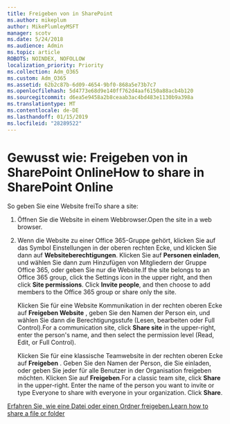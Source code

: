 ```yaml
---
title: Freigeben von in SharePoint
ms.author: mikeplum
author: MikePlumleyMSFT
manager: scotv
ms.date: 5/24/2018
ms.audience: Admin
ms.topic: article
ROBOTS: NOINDEX, NOFOLLOW
localization_priority: Priority
ms.collection: Adm_O365
ms.custom: Adm_O365
ms.assetid: 62b2c87b-6d09-4654-9bf0-868a5e73b7c7
ms.openlocfilehash: 5d4773e68d9e140ff762d4aaf6150a88acb4b120
ms.sourcegitcommit: d6ea5e9458a2b8ceaab3ac4bd483e1130b9a398a
ms.translationtype: MT
ms.contentlocale: de-DE
ms.lasthandoff: 01/15/2019
ms.locfileid: "28289522"
---
```

# <a name="how-to-share-in-sharepoint-online"></a><span data-ttu-id="8d5d9-102">Gewusst wie: Freigeben von in SharePoint Online</span><span class="sxs-lookup"><span data-stu-id="8d5d9-102">How to share in SharePoint Online</span></span>

<span data-ttu-id="8d5d9-103">So geben Sie eine Website frei</span><span class="sxs-lookup"><span data-stu-id="8d5d9-103">To share a site:</span></span>
  
1. <span data-ttu-id="8d5d9-104">Öffnen Sie die Website in einem Webbrowser.</span><span class="sxs-lookup"><span data-stu-id="8d5d9-104">Open the site in a web browser.</span></span>
    
2. <span data-ttu-id="8d5d9-p101">Wenn die Website zu einer Office 365-Gruppe gehört, klicken Sie auf das Symbol Einstellungen in der oberen rechten Ecke, und klicken Sie dann auf **Websiteberechtigungen**. Klicken Sie auf **Personen einladen**, und wählen Sie dann zum Hinzufügen von Mitgliedern der Gruppe Office 365, oder geben Sie nur die Website.</span><span class="sxs-lookup"><span data-stu-id="8d5d9-p101">If the site belongs to an Office 365 group, click the Settings icon in the upper right, and then click **Site permissions**. Click **Invite people**, and then choose to add members to the Office 365 group or share only the site.</span></span> 
    
    <span data-ttu-id="8d5d9-107">Klicken Sie für eine Website Kommunikation in der rechten oberen Ecke auf **Freigeben Website** , geben Sie den Namen der Person ein, und wählen Sie dann die Berechtigungsstufe (Lesen, bearbeiten oder Full Control).</span><span class="sxs-lookup"><span data-stu-id="8d5d9-107">For a communication site, click **Share site** in the upper-right, enter the person's name, and then select the permission level (Read, Edit, or Full Control).</span></span> 
    
    <span data-ttu-id="8d5d9-p102">Klicken Sie für eine klassische Teamwebsite in der rechten oberen Ecke auf **Freigeben** . Geben Sie den Namen der Person, die Sie einladen, oder geben Sie jeder für alle Benutzer in der Organisation freigeben möchten. Klicken Sie auf **Freigeben**.</span><span class="sxs-lookup"><span data-stu-id="8d5d9-p102">For a classic team site, click **Share** in the upper-right. Enter the name of the person you want to invite or type Everyone to share with everyone in your organization. Click **Share**.</span></span>
    
[<span data-ttu-id="8d5d9-111">Erfahren Sie, wie eine Datei oder einen Ordner freigeben.</span><span class="sxs-lookup"><span data-stu-id="8d5d9-111">Learn how to share a file or folder</span></span>](https://go.microsoft.com/fwlink/?linkid=511430)
  

